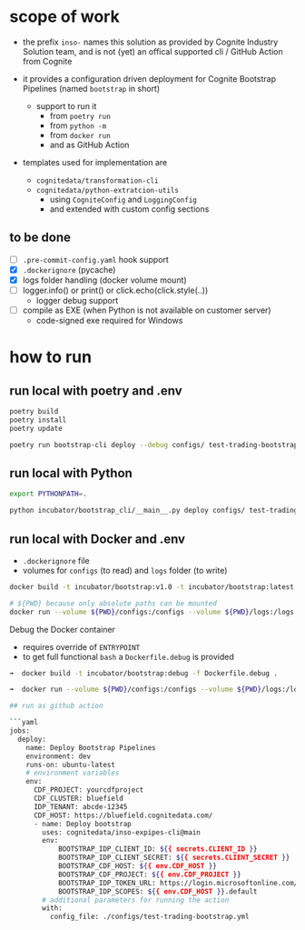# scope of work

- the prefix `inso-` names this solution as provided by Cognite Industry Solution team, and is not (yet) an offical supported cli / GitHub Action  from Cognite
- it provides a configuration driven deployment for Cognite Bootstrap Pipelines (named `bootstrap` in short)
  - support to run it
    - from `poetry run`
    - from `python -m`
    - from `docker run`
    - and as GitHub Action

- templates used for implementation are
  - `cognitedata/transformation-cli`
  - `cognitedata/python-extratcion-utils`
    - using `CogniteConfig` and `LoggingConfig`
    - and extended with custom config sections

## to be done

- [ ] `.pre-commit-config.yaml` hook support
- [x] `.dockerignore` (pycache)
- [x] logs folder handling (docker volume mount)
- [ ] logger.info() or print() or click.echo(click.style(..))
    - logger debug support
- [ ] compile as EXE (when Python is not available on customer server)
  - code-signed exe required for Windows

# how to run
## run local with poetry and .env

```bash
poetry build
poetry install
poetry update

poetry run bootstrap-cli deploy --debug configs/ test-trading-bootstrap.yml
```

## run local with Python

```bash
export PYTHONPATH=.

python incubator/bootstrap_cli/__main__.py deploy configs/ test-trading-bootstrap.yml
```

## run local with Docker and .env
- `.dockerignore` file
- volumes for `configs` (to read) and `logs` folder (to write)

```bash
docker build -t incubator/bootstrap:v1.0 -t incubator/bootstrap:latest .

# ${PWD} because only absolute paths can be mounted
docker run --volume ${PWD}/configs:/configs --volume ${PWD}/logs:/logs  --env-file=.env incubator/bootstrap deploy /configs/test-trading-bootstrap.yml
```

Debug the Docker container
- requires override of `ENTRYPOINT`
- to get full functional `bash` a `Dockerfile.debug` is provided

```bash
➟  docker build -t incubator/bootstrap:debug -f Dockerfile.debug .

➟  docker run --volume ${PWD}/configs:/configs --volume ${PWD}/logs:/logs  --env-file=.env -it --entrypoint /bin/bash incubator/bootstrap:debug```

## run as github action

```yaml
jobs:
  deploy:
    name: Deploy Bootstrap Pipelines
    environment: dev
    runs-on: ubuntu-latest
    # environment variables
    env:
      CDF_PROJECT: yourcdfproject
      CDF_CLUSTER: bluefield
      IDP_TENANT: abcde-12345
      CDF_HOST: https://bluefield.cognitedata.com/
      - name: Deploy bootstrap
        uses: cognitedata/inso-expipes-cli@main
        env:
            BOOTSTRAP_IDP_CLIENT_ID: ${{ secrets.CLIENT_ID }}
            BOOTSTRAP_IDP_CLIENT_SECRET: ${{ secrets.CLIENT_SECRET }}
            BOOTSTRAP_CDF_HOST: ${{ env.CDF_HOST }}
            BOOTSTRAP_CDF_PROJECT: ${{ env.CDF_PROJECT }}
            BOOTSTRAP_IDP_TOKEN_URL: https://login.microsoftonline.com/${{ env.IDP_TENANT }}/oauth2/v2.0/token
            BOOTSTRAP_IDP_SCOPES: ${{ env.CDF_HOST }}.default
        # additional parameters for running the action
        with:
          config_file: ./configs/test-trading-bootstrap.yml
```
